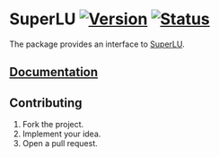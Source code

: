 # SuperLU [![Version][version-img]][version-url] [![Status][status-img]][status-url]

The package provides an interface to [SuperLU][1].

## [Documentation][doc]

## Contributing

1. Fork the project.
2. Implement your idea.
3. Open a pull request.

[1]: http://crd-legacy.lbl.gov/~xiaoye/SuperLU

[version-img]: https://img.shields.io/crates/v/superlu.svg
[version-url]: https://crates.io/crates/superlu
[status-img]: https://travis-ci.org/stainless-steel/superlu.svg?branch=master
[status-url]: https://travis-ci.org/stainless-steel/superlu
[doc]: https://stainless-steel.github.io/superlu
